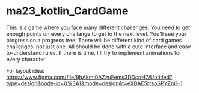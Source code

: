 # ma23_kotlin_CardGame

This is a game where you face many different challenges. You need to get enough points on every challange to get to the next level.
You'll see your progress on a progress tree.
There will be different kind of card games challenges, not just one. 
All should be done with a cute interface and easy-to-understand rules. 
If there is time, I'll try to implement animations for every character

For layout idea: https://www.figma.com/file/9hAkmI0AZzuFems3DDcoH7/Untitled?type=design&node-id=0%3A1&mode=design&t=eXBAE5rrsoSPYZnG-1
